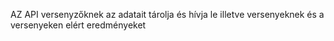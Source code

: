 AZ API versenyzőknek az adatait tárolja és hívja le illetve versenyeknek és a versenyeken elért eredményeket
